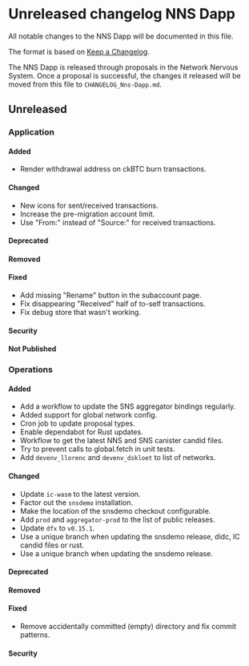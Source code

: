 # Unreleased changelog NNS Dapp

All notable changes to the NNS Dapp will be documented in this file.

The format is based on [Keep a Changelog](https://keepachangelog.com/en/1.0.0/).

The NNS Dapp is released through proposals in the Network Nervous System. Once a
proposal is successful, the changes it released will be moved from this file to
`CHANGELOG_Nns-Dapp.md`.

## Unreleased

### Application

#### Added

* Render withdrawal address on ckBTC burn transactions.

#### Changed

* New icons for sent/received transactions.
* Increase the pre-migration account limit.
* Use "From:" instead of "Source:" for received transactions.

#### Deprecated

#### Removed

#### Fixed

* Add missing "Rename" button in the subaccount page.
* Fix disappearing "Received" half of to-self transactions.
* Fix debug store that wasn't working.

#### Security

#### Not Published

### Operations

#### Added

* Add a workflow to update the SNS aggregator bindings regularly.
* Added support for global network config.
* Cron job to update proposal types.
* Enable dependabot for Rust updates.
* Workflow to get the latest NNS and SNS canister candid files.
* Try to prevent calls to global.fetch in unit tests.
* Add `devenv_llorenc` and `devenv_dskloet` to list of networks.

#### Changed

* Update `ic-wasm` to the latest version.
* Factor out the `snsdemo` installation.
* Make the location of the snsdemo checkout configurable.
* Add `prod` and `aggregator-prod` to the list of public releases.
* Update `dfx` to `v0.15.1`.
* Use a unique branch when updating the snsdemo release, didc, IC candid files or rust.
* Use a unique branch when updating the snsdemo release.

#### Deprecated

#### Removed

#### Fixed

* Remove accidentally committed (empty) directory and fix commit patterns.

#### Security
